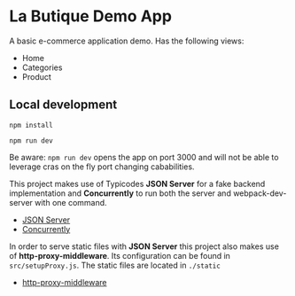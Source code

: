 # La Butique Demo App

A basic e-commerce application demo.
Has the following views:

- Home
- Categories
- Product

## Local development

`npm install`

`npm run dev`

Be aware: `npm run dev` opens the app on port 3000 and will not be able to leverage cras on the fly port changing cababilities.

This project makes use of Typicodes **JSON Server** for a fake backend implementation and **Concurrently** to run both the server and webpack-dev-server with one command.

- [JSON Server](https://github.com/typicode/json-server#static-file-server)
- [Concurrently](https://github.com/kimmobrunfeldt/concurrently#readme)

In order to serve static files with **JSON Server** this project also makes use of **http-proxy-middleware**. Its configuration can be found in `src/setupProxy.js`. The static files are located in `./static`

- [http-proxy-middleware](https://github.com/chimurai/http-proxy-middleware#readme)
